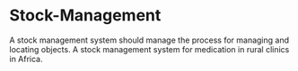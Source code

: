 # Stock-Management
A stock management system should manage the process for managing and locating objects. A stock management system for medication in rural clinics in Africa.
